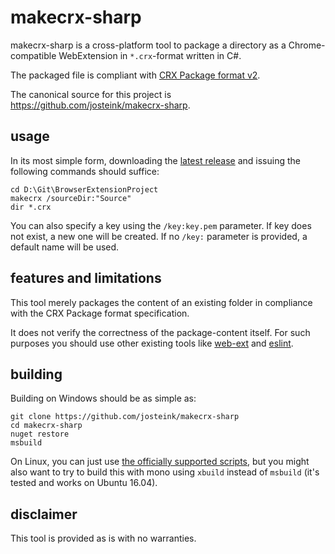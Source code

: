 ﻿
# makecrx-sharp

makecrx-sharp is a cross-platform tool to package a directory as a Chrome-compatible
WebExtension in `*.crx`-format written in C#.

The packaged file is compliant with [CRX Package format v2](https://developer.chrome.com/extensions/crx).

The canonical source for this project is https://github.com/josteink/makecrx-sharp.

## usage

In its most simple form, downloading the [latest release](https://github.com/josteink/makecrx-sharp/releases) and issuing the following commands should suffice:

````
cd D:\Git\BrowserExtensionProject
makecrx /sourceDir:"Source"
dir *.crx
````

You can also specify a key using the `/key:key.pem` parameter. If key does not exist, a new one will be
created. If no `/key:` parameter is provided, a default name will be used.

## features and limitations

This tool merely packages the content of an existing folder in compliance with the CRX Package format specification.

It does not verify the correctness of the package-content itself. For such purposes you should use other existing tools
like [web-ext](https://github.com/mozilla/web-ext) and [eslint](https://github.com/eslint/eslint).

## building

Building on Windows should be as simple as:

````
git clone https://github.com/josteink/makecrx-sharp
cd makecrx-sharp
nuget restore
msbuild
````

On Linux, you can just use [the officially supported scripts](https://developer.chrome.com/extensions/crx#scripts),
but you might also want to try to build this with mono using `xbuild` instead of `msbuild` (it's tested and works on
Ubuntu 16.04).

## disclaimer

This tool is provided as is with no warranties.
